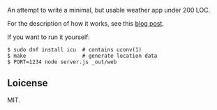 An attempt to write a minimal, but usable weather app under 200 LOC.

For the description of how it works, see this
[blog post](https://sigwait.org/~alex/blog/2023/07/30/a-minimalistic-weather-app.html).

If you want to run it yourself:

~~~
$ sudo dnf install icu  # contains uconv(1)
$ make                  # generate location data
$ PORT=1234 node server.js _out/web
~~~

## Loicense

MIT.

